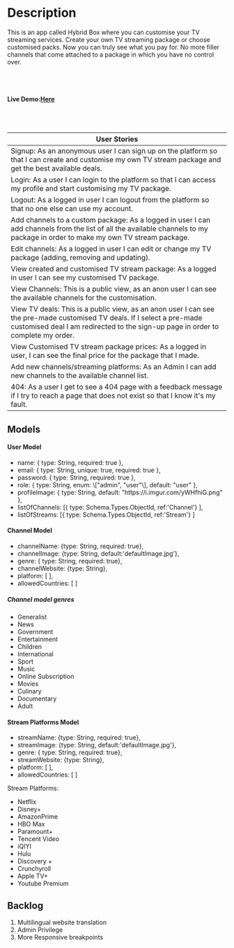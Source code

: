 <h1>Description</h1>
This is an app called Hybrid Box where you can customise your TV streaming services. Create your own TV streaming package or choose customised packs. Now you can truly see what you pay for. No more filler channels that come attached to a package in which you have no control over.

<br><br/>
<h4>Live Demo:<a href="https://hybridbox.netlify.app/" target=_blank>Here</a></h4>
<br><br/>


| User Stories                                                                                                                                                                                                |
|-------------------------------------------------------------------------------------------------------------------------------------------------------------------------------------------------------------|
| Signup: As an anonymous user I can sign up on the platform so that I can create and customise my own TV stream package and get the best available deals.                                                    |
| Login: As a user I can login to the platform so that I can access my profile and start customising my TV package.                                                                                           |
| Logout: As a logged in user I can logout from the platform so that no one else can use my account.                                                                                                          |
| Add channels to a custom package: As a logged in user I can add channels from the list of all the available channels to my package in order to make my own TV stream package.                               |
| Edit channels: As a logged in user I can edit or change my TV package (adding, removing and updating).                                                                                                      |
| View created and customised TV stream package: As a logged in user I can see my customised TV package.                                                                                                      |
| View Channels: This is a public view, as an anon user I can see the available channels for the customisation.                                                                                               |
| View TV deals: This is a public view, as an anon user I can see the pre-made customised TV deals. If I select a pre-made customised deal I am redirected to the sign-up page in order to complete my order. |
| View Customised TV stream package prices: As a logged in user, I can see the final price for the package that I made.                                                                                       |
| Add new channels/streaming platforms: As an Admin I can add new channels to the available channel list.                                                                                                     |
| 404: As a user I get to see a 404 page with a feedback message if I try to reach a page that does not exist so that I know it's my fault.                                                                   |

<h2>Models</h2>

<h4>User Model</h4>

<ul>

<li>name: { type: String, required: true },</li>
<li>email: { type: String, unique: true, required: true },</li>
<li>password: { type: String, required: true },</li>
<li>role: { type: String, enum: \["admin", "user"\], default: "user" },</li>
<li>profileImage: { type: String, default: "https://i.imgur.com/yWHfhiG.png" },</li>
<li>listOfChannels: [{ type: Schema.Types.ObjectId, ref:'Channel'} ],</li>
<li>listOfStreams: [{ type: Schema.Types.ObjectId, ref:'Stream'} ]</li>


</ul>

<h4>Channel Model </h4>

<ul>
<li>channelName: {type: String, required: true},</li>
<li>channelImage: {type: String, default:'defaultImage.jpg'},</li>
<li>genre: { type: String, required: true},</li>
<li>channelWebsite: {type: String},</li>
<li>platform: [ ],</li>
<li>allowedCountries: [ ]</li>
</ul>

<h5>Channel model genres</h5>

<ul>
<li>Generalist</li>
<li>News</li>
<li>Government</li>
<li>Entertainment</li>
<li>Children</li>
<li>International</li>
<li>Sport</li>
<li>Music</li>
<li>Online Subscription</li>
<li>Movies</li>
<li>Culinary</li>
<li>Documentary</li>
<li>Adult</li> 
 </ul>

<h4>Stream Platforms Model</h4>

<ul>
<li>streamName: {type: String, required: true},</li>
<li>streamImage: {type: String, default:'defaultImage.jpg'},</li>
<li>genre: { type: String, required: true},</li>
<li>streamWebsite: {type: String},</li>
<li>platform: [ ],</li>
<li>allowedCountries: [ ]</li>
</ul>

Stream Platforms:

<ul>
    
<li>Netflix</li>
<li>Disney+</li>
<li>AmazonPrime</li>
<li>HBO Max</li>
<li>Paramount+</li>
<li>Tencent Video</li>
<li>iQIYI</li>
<li>Hulu</li>
<li>Discovery +</li>
<li>Crunchyroll</li>
<li>Apple TV+</li>
<li>Youtube Premium</li>
</ul>


<h2>Backlog</h2>

<ol>
<li>Multilingual website translation</li>
<li>Admin Privilege</li>
<li>More Responsive breakpoints</li>
</ol>